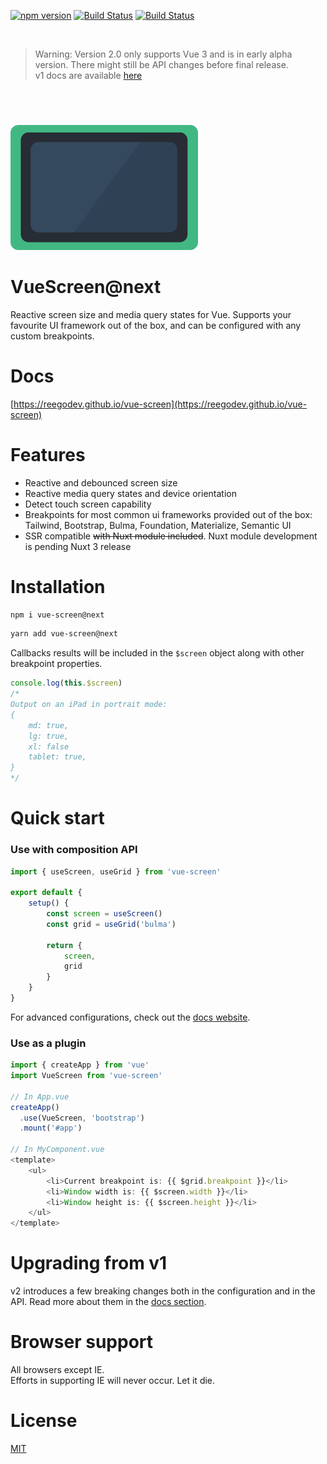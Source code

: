 [![npm version](https://img.shields.io/npm/v/vue-screen/next)](https://www.npmjs.com/package/vue-screen)
[![Build Status](https://github.com/reegodev/vue-screen/workflows/Node.js%20CI/badge.svg)](https://github.com/reegodev/vue-screen/actions)
[![Build Status](https://img.shields.io/badge/vue-3.x.x-brightgreen.svg)](https://img.shields.io/badge/vue-3.x-brightgreen.svg)

<br>

> Warning: Version 2.0 only supports Vue 3 and is in early alpha version. There might still be API changes before final release.<br> v1 docs are available [here](https://github.com/reegodev/vue-screen/tree/v1.5.3#vuescreen)

<br>

<img src="/packages/docs/src/public/logo.svg" alt="VueScreen logo" width="300" style="margin-top: 40px" />

# VueScreen@next
Reactive screen size and media query states for Vue. Supports your favourite UI framework out of the box, and can be configured with any custom breakpoints.

# Docs

[https://reegodev.github.io/vue-screen](https://reegodev.github.io/vue-screen)

# Features
- Reactive and debounced screen size<br>
- Reactive media query states and device orientation<br>
- Detect touch screen capability<br>
- Breakpoints for most common ui frameworks provided out of the box: Tailwind, Bootstrap, Bulma, Foundation, Materialize, Semantic UI<br>
- SSR compatible <s>with Nuxt module included</s>. Nuxt module development is pending Nuxt 3 release <br>

# Installation

```bash
npm i vue-screen@next
```

```bash
yarn add vue-screen@next
```
Callbacks results will be included in the `$screen` object along with other breakpoint properties.
```js
console.log(this.$screen)
/*
Output on an iPad in portrait mode:
{
    md: true,
    lg: true,
    xl: false
    tablet: true,
}
*/
```

# Quick start

### Use with composition API
```js
import { useScreen, useGrid } from 'vue-screen'

export default {
    setup() {
        const screen = useScreen()
        const grid = useGrid('bulma')

        return {
            screen,
            grid
        }
    }
}
```
For advanced configurations, check out the [docs website](https://reegodev.github.io/vue-screen/).

### Use as a plugin
```js
import { createApp } from 'vue'
import VueScreen from 'vue-screen'

// In App.vue
createApp()
  .use(VueScreen, 'bootstrap')
  .mount('#app')

// In MyComponent.vue
<template>
    <ul>
        <li>Current breakpoint is: {{ $grid.breakpoint }}</li>
        <li>Window width is: {{ $screen.width }}</li>
        <li>Window height is: {{ $screen.height }}</li>
    </ul>
</template>
```

# Upgrading from v1

v2 introduces a few breaking changes both in the configuration and in the API.
Read more about them in the [docs section](https://reegodev.github.io/vue-screen/guide/upgrading).

# Browser support

All browsers except IE.
<br>Efforts in supporting IE will never occur. Let it die.

# License

[MIT](/LICENSE)

